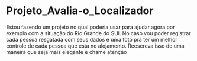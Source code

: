 # Projeto_Avalia-o_Localizador
Estou fazendo um projeto no qual poderia usar para ajudar agora por exemplo com a situação do Rio Grande do SUl. No caso vou poder registrar cada pessoa resgatada com seus dados e uma foto pra ter um melhor controle de cada pessoa que esta no alojamento. Reescreva isso de uma maneira que seja mais elegante e chame atenção
